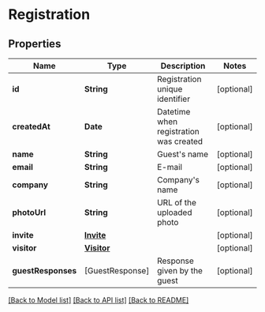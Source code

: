 # Registration

## Properties
Name | Type | Description | Notes
------------ | ------------- | ------------- | -------------
**id** | **String** | Registration unique identifier | [optional] 
**createdAt** | **Date** | Datetime when registration was created | [optional] 
**name** | **String** | Guest&#39;s name | [optional] 
**email** | **String** | E-mail | [optional] 
**company** | **String** | Company&#39;s name | [optional] 
**photoUrl** | **String** | URL of the uploaded photo | [optional] 
**invite** | [**Invite**](Invite.md) |  | [optional] 
**visitor** | [**Visitor**](Visitor.md) |  | [optional] 
**guestResponses** | [GuestResponse] | Response given by the guest | [optional] 

[[Back to Model list]](../README.md#documentation-for-models) [[Back to API list]](../README.md#documentation-for-api-endpoints) [[Back to README]](../README.md)



